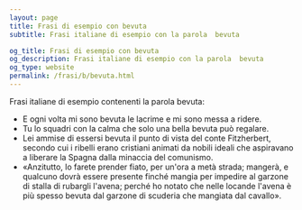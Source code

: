 ```yaml
---
layout: page
title: Frasi di esempio con bevuta 
subtitle: Frasi italiane di esempio con la parola  bevuta

og_title: Frasi di esempio con bevuta 
og_description: Frasi italiane di esempio con la parola  bevuta
og_type: website
permalink: /frasi/b/bevuta.html
---
```


Frasi italiane di esempio contenenti la parola bevuta:


- E ogni volta mi sono bevuta le lacrime e mi sono messa a ridere.
- Tu lo squadri con la calma che solo una bella bevuta può regalare.
- Lei ammise di essersi bevuta il punto di vista del conte Fitzherbert, secondo cui i ribelli erano cristiani animati da nobili ideali che aspiravano a liberare la Spagna dalla minaccia del comunismo.
- «Anzitutto, lo farete prender fiato, per un'ora a metà strada; mangerà, e qualcuno dovrà essere presente finché mangia per impedire al garzone di stalla di rubargli l'avena; perché ho notato che nelle locande l'avena è più spesso bevuta dal garzone di scuderia che mangiata dal cavallo».
